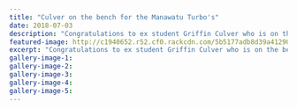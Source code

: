 ```yaml
---
title: "Culver on the bench for the Manawatu Turbo's"
date: 2018-07-03
description: "Congratulations to ex student Griffin Culver who is on the bench for the Manawatu Turbo's Rugby Team..."
featured-image: http://c1940652.r52.cf0.rackcdn.com/5b5177adb8d39a4129000739/Griffin-Culver-ex-bench-manawatu-turbos-3-july-MUL-facebook.gif
excerpt: "Congratulations to ex student Griffin Culver who is on the bench for the Manawatu Turbo's Rugby Team this Wednesday in their first pre season game against Hawkes Bay."
gallery-image-1: 
gallery-image-2: 
gallery-image-3: 
gallery-image-4: 
gallery-image-5: 
---
```

